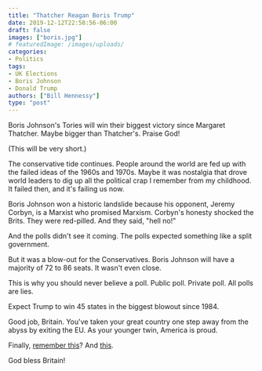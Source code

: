 ```yaml
---
title: "Thatcher Reagan Boris Trump"
date: 2019-12-12T22:58:56-06:00
draft: false
images: ["boris.jpg"]
# featuredImage: /images/uploads/
categories:
- Politics
tags:
- UK Elections
- Boris Johnson
- Donald Trump
authors: ["Bill Hennessy"]
type: "post"
---
```


Boris Johnson's Tories will win their biggest victory since Margaret Thatcher. Maybe bigger than Thatcher's. Praise God!

(This will be very short.)

The conservative tide continues. People around the world are fed up with the failed ideas of the 1960s and 1970s. Maybe it was nostalgia that drove world leaders to dig up all the political crap I remember from my childhood. It failed then, and it's failing us now. 

Boris Johnson won a historic landslide because his opponent, Jeremy Corbyn, is a Marxist who promised Marxism. Corbyn's honesty shocked the Brits. They were red-pilled. And they said, "hell no!"

And the polls didn't see it coming. The polls expected something like a split government. 

But it was a blow-out for the Conservatives. Boris Johnson will have a majority of 72 to 86 seats. It wasn't even close.

This is why you should never believe a poll. Public poll. Private poll. All polls are lies. 

Expect Trump to win 45 states in the biggest blowout since 1984. 

Good job, Britain. You've taken your great country one step away from the abyss by exiting the EU. As your younger twin, America is proud. 

Finally, [remember this](https://www.hennessysview.com/2016/11/12/how-the-second-born-twin-can-be-older-than-the-first/)? And [this](https://www.hennessysview.com/2016/06/23/god-bless-the-brits-freedom-rings/).

God bless Britain!